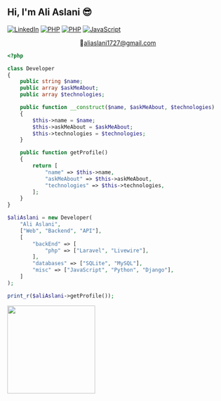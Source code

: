 <h2> Hi, I'm Ali Aslani 😎</h2>

[![LinkedIn](https://img.shields.io/badge/-Ali%20Aslani-blue?style=flat-square&logo=Linkedin&logoColor=white&link=https://www.linkedin.com/in/ali-aslani-39352b248/)](https://www.linkedin.com/in/ali-aslani-39352b248/)
[![PHP](https://img.shields.io/badge/-PHP-777BB4?style=flat-square&logo=php&logoColor=white)](https://github.com/aliaslanii)
[![PHP](https://img.shields.io/badge/-PHP-777BB4?style=flat-square&logo=php&logoColor=white)](https://github.com/aliaslanii)
[![JavaScript](https://img.shields.io/badge/-JavaScript-F7DF1E?style=flat-square&logo=javascript&logoColor=black)](https://github.com/aliaslanii)



<p align="center"> 
  🚀<a href="mailto:aliaslani1727@gmail.com">aliaslani1727@gmail.com</a>  
</p>


```php
<?php

class Developer
{
    public string $name;
    public array $askMeAbout;
    public array $technologies;

    public function __construct($name, $askMeAbout, $technologies)
    {
        $this->name = $name;
        $this->askMeAbout = $askMeAbout;
        $this->technologies = $technologies;
    }

    public function getProfile()
    {
        return [
            "name" => $this->name,
            "askMeAbout" => $this->askMeAbout,
            "technologies" => $this->technologies,
        ];
    }
}

$aliAslani = new Developer(
    "Ali Aslani",
    ["Web", "Backend", "API"],
    [
        "backEnd" => [
            "php" => ["Laravel", "Livewire"],
        ],
        "databases" => ["SQLite", "MySQL"],
        "misc" => ["JavaScript", "Python", "Django"],
    ]
);

print_r($aliAslani->getProfile());

```
  <div>
    <a href="https://github.com/aliaslnii">
      <img height=200 align="left" src="https://github-readme-stats.vercel.app/api/top-langs/?username=aliaslanii&hide=c%23,powershell,Mathematica,Ruby,Objective-C,Objective-C%2b%2b,Cuda&title_color=61dafb&text_color=ffffff&icon_color=61dafb&bg_color=20232a&langs_count=8&layout=compact&border_color=61dafb&hide_border=true&size_weight=0.5&count_weight=5" />
    </a>
  </div>
